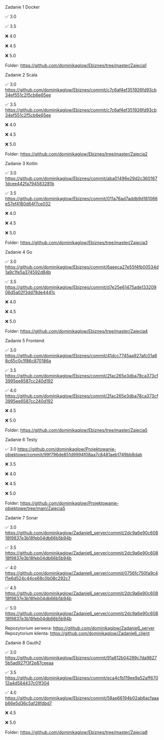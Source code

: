 Zadanie 1 Docker

✅ 3.0 

✅ 3.5

❌ 4.0 

❌ 4.5 

❌ 5.0 

Folder: https://github.com/dominikaglow/Ebiznes/tree/master/Zajecia1


Zadanie 2 Scala

✅ 3.0 https://github.com/dominikaglow/Ebiznes/commit/c7c6af4ef351926fd93cb34ef551c2f5cb6e65ee

✅ 3.5 https://github.com/dominikaglow/Ebiznes/commit/c7c6af4ef351926fd93cb34ef551c2f5cb6e65ee

❌ 4.0 

❌ 4.5 

❌ 5.0 

Folder: https://github.com/dominikaglow/Ebiznes/tree/master/Zajecia2


Zadanie 3 Kotlin

✅ 3.0 https://github.com/dominikaglow/Ebiznes/commit/aba01496e29d2c3601671dcee442fa794583281b

✅ 3.5 https://github.com/dominikaglow/Ebiznes/commit/011a76ad7addb9d181066e57ef4180d64f7ce032

❌ 4.0 

❌ 4.5 

❌ 5.0 

Folder: https://github.com/dominikaglow/Ebiznes/tree/master/Zajecia3


Zadanie 4 Go

✅ 3.0 https://github.com/dominikaglow/Ebiznes/commit/6aeeca27e55f4fb00534d1a9c1fe5a374592d84b

✅ 3.5 https://github.com/dominikaglow/Ebiznes/commit/d7e25e61475ade13320906d5a02f3dd78de4441c

❌ 4.0 

❌ 4.5 

❌ 5.0 

Folder: https://github.com/dominikaglow/Ebiznes/tree/master/Zajecia4


Zadanie 5 Frontend

✅ 3.0 https://github.com/dominikaglow/Ebiznes/commit/41dcc7745aa927afc01a88c65c0c1f86c870186a

✅ 3.5 https://github.com/dominikaglow/Ebiznes/commit/2fac265e3dba78ca373cf3995ee6587cc240d192

✅ 4.0 https://github.com/dominikaglow/Ebiznes/commit/2fac265e3dba78ca373cf3995ee6587cc240d192

❌ 4.5 

❌ 5.0 

Folder: https://github.com/dominikaglow/Ebiznes/tree/master/Zajecia5


Zadanie 6 Testy

✅ 3.0 https://github.com/dominikaglow/Projektowanie-obiektowe/commit/99f796de851d9994f08aa7c8481aeb1749bb8dab

❌ 3.5 

❌ 4.0 

❌ 4.5 

❌ 5.0 

Folder: https://github.com/dominikaglow/Projektowanie-obiektowe/tree/main/Zajecia5



Zadanie 7 Sonar

✅ 3.0 https://github.com/dominikaglow/Zadanie6_server/commit/2dc9a6e90c60818f9837e3b18feb04db66b5b94b

✅ 3.5 https://github.com/dominikaglow/Zadanie6_server/commit/2dc9a6e90c60818f9837e3b18feb04db66b5b94b

✅ 4.0 https://github.com/dominikaglow/Zadanie6_server/commit/0756fc750fa9c4f1e6d524c44ce68c0b08c292c7

✅ 4.5 https://github.com/dominikaglow/Zadanie6_server/commit/2dc9a6e90c60818f9837e3b18feb04db66b5b94b

✅ 5.0 https://github.com/dominikaglow/Zadanie6_server/commit/2dc9a6e90c60818f9837e3b18feb04db66b5b94b

Repozytorium serwera: https://github.com/dominikaglow/Zadanie6_server
Repozytorium klienta: https://github.com/dominikaglow/Zadanie6_client



Zadanie 8 Oauth2

✅ 3.0 https://github.com/dominikaglow/Ebiznes/commit/91a812b04289c7da98275b5ad927f3f2e87ceeaa

✅ 3.5 https://github.com/dominikaglow/Ebiznes/commit/eca4cfb119ee9a52aff67012a4d584437c01f304

✅ 4.0 https://github.com/dominikaglow/Ebiznes/commit/58ae66194b02ab6acfaaab66e5d36c5af28fdbd7

❌ 4.5 

❌ 5.0 

Folder: https://github.com/dominikaglow/Ebiznes/tree/master/Zajecia8
